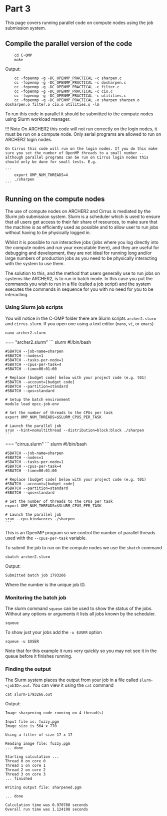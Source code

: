 # Part 3

This page covers running parallel code on compute nodes using the job submission system.


## Compile the parallel version of the code

```
    cd C-OMP
    make
```
Output:
```
    cc -fopenmp -g -DC_OPENMP_PRACTICAL -c sharpen.c
    cc -fopenmp -g -DC_OPENMP_PRACTICAL -c dosharpen.c
    cc -fopenmp -g -DC_OPENMP_PRACTICAL -c filter.c
    cc -fopenmp -g -DC_OPENMP_PRACTICAL -c cio.c
    cc -fopenmp -g -DC_OPENMP_PRACTICAL -c utilities.c
    cc -fopenmp -g -DC_OPENMP_PRACTICAL -o sharpen sharpen.o dosharpen.o filter.o cio.o utilities.o -lm
```

To run this code in parallel it should be submitted to the compute nodes using Slurm workload manager.

!!! Note
    On ARCHER2 this code will not run correctly on the login nodes, it must be run on a compute node. Only serial programs are allowed to run on ARCHER2 login nodes.

    On Cirrus this code will run on the login nodes. If you do this make sure you set the number of OpenMP threads to a small number -- although parallel programs can be run on Cirrus login nodes this should only be done for small tests. E.g.

    ```
        export OMP_NUM_THREADS=4
        ./sharpen
    ```

## Running on the compute nodes

The use of compute nodes on ARCHER2 and Cirrus is mediated by the Slurm job submission system. Slurm is a scheduler which is used to ensure that all users get access to their fair share of resources, to make sure that the machine is as efficiently used as possible and to allow user to run jobs without having to be physically logged in.

Whilst it is possible to run interactive jobs (jobs where you log directly into the compute nodes and run your executable there), and they are useful for debugging and development, they are not ideal for running long and/or large numbers of production jobs as you need to be physically interacting with the system to use them. 

The solution to this, and the method that users generally use to run jobs on systems like ARCHER2, is to run in batch mode. In this case you put the commands you wish to run in a file (called a job script) and the system executes the commands in sequence for you with no need for you to be interacting.

### Using Slurm job scripts

You will notice in the C-OMP folder there are Slurm scripts ``archer2.slurm`` and  ``cirrus.slurm``. If you open one using a text editor (``nano``, ``vi``, or ``emacs``) 

```
nano archer2.slurm
```

=== "archer2.slurm"
    ``` slurm
    #!/bin/bash

    #SBATCH --job-name=sharpen
    #SBATCH --nodes=1
    #SBATCH --tasks-per-node=1
    #SBATCH --cpus-per-task=4
    #SBATCH --time=00:01:00

    # Replace [budget code] below with your project code (e.g. t01)
    #SBATCH --account=[budget code]
    #SBATCH --partition=standard
    #SBATCH --qos=standard

    # Setup the batch environment
    module load epcc-job-env

    # Set the number of threads to the CPUs per task
    export OMP_NUM_THREADS=$SLURM_CPUS_PER_TASK

    # Launch the parallel job
    srun --hint=nomultithread --distribution=block:block ./sharpen
    ```

=== "cirrus.slurm"
    ``` slurm
    #!/bin/bash

    #SBATCH --job-name=sharpen
    #SBATCH --nodes=1
    #SBATCH --tasks-per-node=1
    #SBATCH --cpus-per-task=4
    #SBATCH --time=00:01:00

    # Replace [budget code] below with your project code (e.g. t01)
    #SBATCH --account=[budget code]
    #SBATCH --partition=standard
    #SBATCH --qos=standard

    # Set the number of threads to the CPUs per task
    export OMP_NUM_THREADS=$SLURM_CPUS_PER_TASK

    # Launch the parallel job
    srun --cpu-bind=cores ./sharpen
    ```

This is an OpenMP program so we control the number of parallel threads used with the ``--cpus-per-task`` variable.

To submit the job to run on the compute nodes we use the ``sbatch`` command

```
sbatch archer2.slurm
```
Output:
```
Submitted batch job 1793266
```
Where the number is the unique job ID.

### Monitoring the batch job
The slurm command ``squeue`` can be used to show the status of the jobs. Without any options or arguments it lists all jobs known by the scheduler.
```
squeue
```

To show just your jobs add  the ``-u $USER`` option
```
squeue -u $USER
```
Note that for this example it runs very quickly so you may not see it in the queue before it finishes running.

### Finding the output
The Slurm system places the output from your job in a file called ``slurm-<jobID>.out``. You can view it using the ``cat`` command

```
cat slurm-1793266.out
```
Output:
```
Image sharpening code running on 4 thread(s)

Input file is: fuzzy.pgm
Image size is 564 x 770

Using a filter of size 17 x 17

Reading image file: fuzzy.pgm
... done

Starting calculation ...
Thread 0 on core 0
Thread 1 on core 1
Thread 2 on core 2
Thread 3 on core 3
... finished

Writing output file: sharpened.pgm

... done

Calculation time was 0.970780 seconds
Overall run time was 1.124198 seconds
```